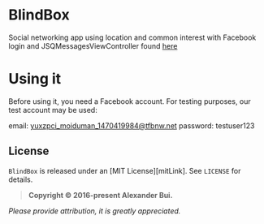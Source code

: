 # BlindBox

Social networking app using location and common interest with Facebook login and JSQMessagesViewController found [here](https://github.com/jessesquires/JSQMessagesViewController)

# Using it

Before using it, you need a Facebook account. For testing purposes, our test account may be used:

email: yuxzpci_moiduman_1470419984@tfbnw.net
password: testuser123

## License

`BlindBox` is released under an [MIT License][mitLink]. See `LICENSE` for details.

>**Copyright &copy; 2016-present Alexander Bui.**

*Please provide attribution, it is greatly appreciated.*
